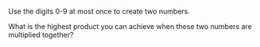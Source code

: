 Use the digits 0-9 at most once to create two numbers.

What is the highest product you can achieve when these two numbers are multiplied together?